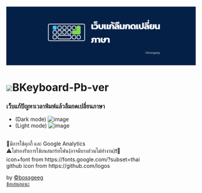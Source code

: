 <img src="https://github.com/BoszGTec/Bkeyboard-Full-Pb/blob/main/image/Banner%201.png" /> <br>
# <img src="https://github.com/Tbcsos/Bkeyboard-Full/blob/main/image/Logo.png" style="width:60px;" >BKeyboard-Pb-ver
### เว็บแก้ปัญหาเวลาพิมพ์แล้วลืมกดเปลี่ยนภาษา
+ (Dark mode)
![image](https://user-images.githubusercontent.com/85185684/145448294-dd817edf-c71d-4d6f-a30a-da9cdbb22842.png)
+ (Light mode)
![image](https://user-images.githubusercontent.com/85185684/145448329-894c61b9-d855-4c6e-a462-addd60590f52.png)
 <br>
🍪มีการใช้คุกกี้ และ Google Analytics<br>
⚠️ไม่รองรับการใช้บนสมาร์ทโฟน(อาจมีบางส่วนไม่ทำงาน)❗📱<br>
icon+font from https://fonts.google.com/?subset=thai <br>
github icon from https://github.com/logos <br>

by [©bossgeeg](mailto:bossgeeg123456@gmail.com) <br/>
[ข้อเสนอแนะ](https://formfacade.com/headless/116384025839853762093/home/form/1FAIpQLScKyvIEqslTkbSPqZ7At32wHE0_H9p3JaAAXemBcbazuPMK1w)
